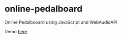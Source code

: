 # online-pedalboard
Online Pedalbooard using JavaScript and WebAudioAPI

Demo [here](https://quentinjuarez.github.io/online-pedalboard/)

